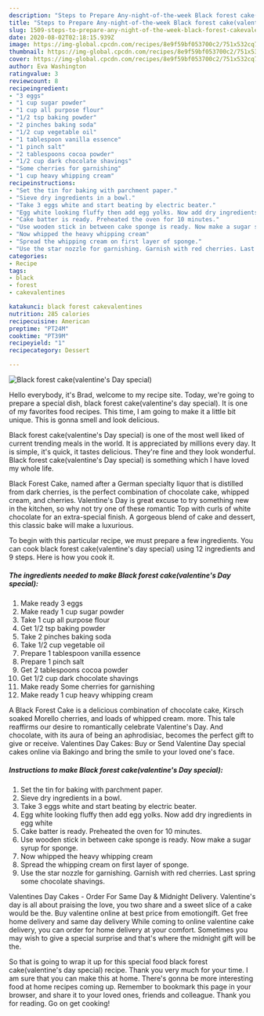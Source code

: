 ```yaml
---
description: "Steps to Prepare Any-night-of-the-week Black forest cake(valentine&amp;#39;s Day special)"
title: "Steps to Prepare Any-night-of-the-week Black forest cake(valentine&amp;#39;s Day special)"
slug: 1509-steps-to-prepare-any-night-of-the-week-black-forest-cakevalentine-and-39-s-day-special
date: 2020-08-02T02:18:15.939Z
image: https://img-global.cpcdn.com/recipes/8e9f59bf053700c2/751x532cq70/black-forest-cakevalentines-day-special-recipe-main-photo.jpg
thumbnail: https://img-global.cpcdn.com/recipes/8e9f59bf053700c2/751x532cq70/black-forest-cakevalentines-day-special-recipe-main-photo.jpg
cover: https://img-global.cpcdn.com/recipes/8e9f59bf053700c2/751x532cq70/black-forest-cakevalentines-day-special-recipe-main-photo.jpg
author: Eva Washington
ratingvalue: 3
reviewcount: 8
recipeingredient:
- "3 eggs"
- "1 cup sugar powder"
- "1 cup all purpose flour"
- "1/2 tsp baking powder"
- "2 pinches baking soda"
- "1/2 cup vegetable oil"
- "1 tablespoon vanilla essence"
- "1 pinch salt"
- "2 tablespoons cocoa powder"
- "1/2 cup dark chocolate shavings"
- "Some cherries for garnishing"
- "1 cup heavy whipping cream"
recipeinstructions:
- "Set the tin for baking with parchment paper."
- "Sieve dry ingredients in a bowl."
- "Take 3 eggs white and start beating by electric beater."
- "Egg white looking fluffy then add egg yolks. Now add dry ingredients in egg white"
- "Cake batter is ready. Preheated the oven for 10 minutes."
- "Use wooden stick in between cake sponge is ready. Now make a sugar syrup for sponge."
- "Now whipped the heavy whipping cream"
- "Spread the whipping cream on first layer of sponge."
- "Use the star nozzle for garnishing. Garnish with red cherries. Last spring some chocolate shavings."
categories:
- Recipe
tags:
- black
- forest
- cakevalentines

katakunci: black forest cakevalentines 
nutrition: 285 calories
recipecuisine: American
preptime: "PT24M"
cooktime: "PT39M"
recipeyield: "1"
recipecategory: Dessert

---
```



![Black forest cake(valentine&#39;s Day special)](https://img-global.cpcdn.com/recipes/8e9f59bf053700c2/751x532cq70/black-forest-cakevalentines-day-special-recipe-main-photo.jpg)

Hello everybody, it's Brad, welcome to my recipe site. Today, we're going to prepare a special dish, black forest cake(valentine&#39;s day special). It is one of my favorites food recipes. This time, I am going to make it a little bit unique. This is gonna smell and look delicious.

Black forest cake(valentine&#39;s Day special) is one of the most well liked of current trending meals in the world. It is appreciated by millions every day. It is simple, it's quick, it tastes delicious. They're fine and they look wonderful. Black forest cake(valentine&#39;s Day special) is something which I have loved my whole life.

Black Forest Cake, named after a German specialty liquor that is distilled from dark cherries, is the perfect combination of chocolate cake, whipped cream, and cherries. Valentine&#39;s Day is great excuse to try something new in the kitchen, so why not try one of these romantic Top with curls of white chocolate for an extra-special finish. A gorgeous blend of cake and dessert, this classic bake will make a luxurious.


To begin with this particular recipe, we must prepare a few ingredients. You can cook black forest cake(valentine&#39;s day special) using 12 ingredients and 9 steps. Here is how you cook it.

<!--inarticleads1-->

##### The ingredients needed to make Black forest cake(valentine&#39;s Day special):

1. Make ready 3 eggs
1. Make ready 1 cup sugar powder
1. Take 1 cup all purpose flour
1. Get 1/2 tsp baking powder
1. Take 2 pinches baking soda
1. Take 1/2 cup vegetable oil
1. Prepare 1 tablespoon vanilla essence
1. Prepare 1 pinch salt
1. Get 2 tablespoons cocoa powder
1. Get 1/2 cup dark chocolate shavings
1. Make ready Some cherries for garnishing
1. Make ready 1 cup heavy whipping cream


A Black Forest Cake is a delicious combination of chocolate cake, Kirsch soaked Morello cherries, and loads of whipped cream. more. This tale reaffirms our desire to romantically celebrate Valentine&#39;s Day. And chocolate, with its aura of being an aphrodisiac, becomes the perfect gift to give or receive. Valentines Day Cakes: Buy or Send Valentine Day special cakes online via Bakingo and bring the smile to your loved one&#39;s face. 

<!--inarticleads2-->

##### Instructions to make Black forest cake(valentine&#39;s Day special):

1. Set the tin for baking with parchment paper.
1. Sieve dry ingredients in a bowl.
1. Take 3 eggs white and start beating by electric beater.
1. Egg white looking fluffy then add egg yolks. Now add dry ingredients in egg white
1. Cake batter is ready. Preheated the oven for 10 minutes.
1. Use wooden stick in between cake sponge is ready. Now make a sugar syrup for sponge.
1. Now whipped the heavy whipping cream
1. Spread the whipping cream on first layer of sponge.
1. Use the star nozzle for garnishing. Garnish with red cherries. Last spring some chocolate shavings.


Valentines Day Cakes - Order For Same Day &amp; Midnight Delivery. Valentine&#39;s day is all about praising the love, you two share and a sweet slice of a cake would be the. Buy valentine online at best price from emotiongift. Get free home delivery and same day delivery While coming to online valentine cake delivery, you can order for home delivery at your comfort. Sometimes you may wish to give a special surprise and that&#39;s where the midnight gift will be the. 

So that is going to wrap it up for this special food black forest cake(valentine&#39;s day special) recipe. Thank you very much for your time. I am sure that you can make this at home. There's gonna be more interesting food at home recipes coming up. Remember to bookmark this page in your browser, and share it to your loved ones, friends and colleague. Thank you for reading. Go on get cooking!
